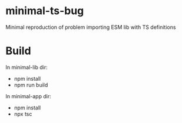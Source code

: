 # minimal-ts-bug
Minimal reproduction of problem importing ESM lib with TS definitions

# Build

In minimal-lib dir:
* npm install
* npm run build

In minimal-app dir:
* npm install
* npx tsc